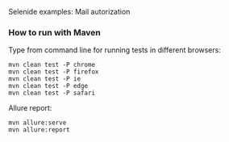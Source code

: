 Selenide examples: Mail autorization

### How to run with Maven

Type from command line for running tests in different browsers:

```
mvn clean test -P chrome
mvn clean test -P firefox
mvn clean test -P ie
mvn clean test -P edge
mvn clean test -P safari
```

Allure report:

```
mvn allure:serve
mvn allure:report
```
